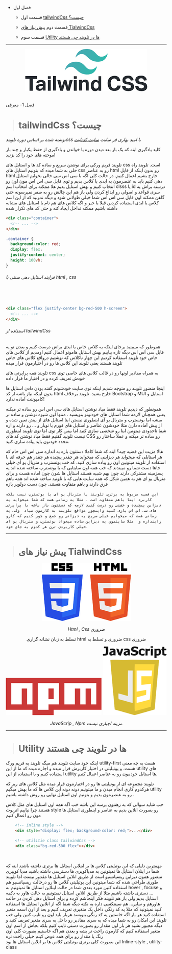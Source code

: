 
* فصل اول

    * قسمت اول  [tailwindCss چیست؟ ](#tailwindCss_چیست؟)
      
    *  قسمت دوم  [پیش نیاز های TialwindCss ](#پیش-نیاز-های-TialwindCss)
    
      
    * قسمت سوم  [Utility ها در تلویند چی هستند ](#Utility-ها-در-تلویند-چی-هستند) 
      


  


---

<div align="center">
  <img  src="./img/tailwindcsslogo.png">
</div>

<br/>

فصل 1- معرفی 


> # tailwindCss چیست؟


*نوشته شده بر اساس دوره تلویندcss با امید بهاری فر سایت [سایت کدنایت](https://codenight.ir/courses)*

کلید یادگیری اینه که یک بار بعد دیدن دوره یا خواندن و یادگیری از حفظ یکبار و چند بار اموخته های خود را کد بزنید

تلویند فریم ورکی برای نوشتن سریع و ساده کد ها و استایل های css است.
تلویند راه حلی به شما میده که بتونیم استایل های css رو به عناصر html رو بدون اینکه از فایل html خارج بشیم اعمال کنیم.
در حالت کلی اگه با سی اس سی خالی بخوایم استایل دهی کنیم باید به عنصرمون یه ایدی یا کلاس بدیم و توی فایل سی اس اس مون اون رو انتخاب کنیم و بهش استایل بدیم هلا ممکنه برای انتخاب اسم clsss یا id درسته براش یه سری قواعد و اصولی رو ابداع کردن ولی باز هم این چالش رو به صفر نمیرسونه حتی گاهن ممکنه اون فایل سی اس اس شما خیلی طولانی شود و دیگه ندونید که از این اسم کلاس یا ایدی استفاده کردین قبلا یا خیر و اگه کلاس های هم نام یا استایل های مشابه داشته باشیم ممکنه تداخل ایجاد کنه و حتی کد های تکرار شده

```html
<div class="container">
  <!-- ... -->
</div>
```

```css
.container {
  background-color: red;
  display: flex;
  justify-content: center;
  height: 100vh;
}
```

###### فرایند استایل دهی سنتی با html , css

<br/>
<br/>

```html
<div class="flex justify-center bg-red-500 h-screen">
  <!-- ... -->
</div>
```

###### استفاده از tailwindCss
هموطور که میبینید برجای اینکه یه کلاس خاص یا ایدی براش درست کنیم و بعدن تو یه فایل سی اس اس دیگه تازه بیاییم بهش استایل هامونو اعمال کنیم اومدیم از کلاس های خاص خود تلویند استفاده کردیم این چهار تاکلاس که نوشتیم درواقع کلاس های خاص تلویند هستند یعنی تلویند این کلاس ها رو در اختیارمون قرار میده 

تلویند همه پراپرتی های css  به همراه مقادیر اونها رو در قالب کلاس های خاصی توی خودش تعریف کرده و در اختیار ما قرار داده

اینجا منضور تلویند رو متوجه شدیم اینکه توی سایت خودشونم گفته بودن دادن استایل ها بدون اینکه نیاز باشه از کد  html  خارج بشید. 
تلویند برخلاف Bootstrap  و MUI استایل و کامپوننت آماده ندارد!



همونطور که دیدیم تلویند فقط میاد نوشتن استایل های سی اس اس رو ساده تر میکنه یعنی همچنان لازمه شما استایل های خودتونو بنویسید . منتها اون شیوه نوشتن و ساده تر میشه اما بوتسترپ و متریال یو آی اینطوری نیستن اینا استایل های از پیش تعین شده  و از پیش آماده دارن مثلا خودشون عناصر و استایل های فورم یا نوبار  و ... رو دارند و اره شما تاحدودی میتونین اینا رو شخصی سازی کنید اما بیس کار توی  اما توی تلویند اینطوری نیست تلونید گقتیم فقط میاد نوشتن کد های CSS  رو ساده تر میکنه و عملا ساختار رو مجدد خودتون باید پیاده سازی کنید. 

هالا مزیت این قضیه چیه؟
اینه که شما کاملا دستتون بازه به اندازه سی اس اس خام که هر استایلی که میخواید هر دیزاینی که میخواید هر چقدر پیچیده هر چقدر هم حرفه ای  با استفاده از تلویند میتونین اون رو پیاده سازی کنید. که خب بوتسترپ و متریال یو ای خیلی جاها دست شما رو میبندند  که خب همه اون سایتایی که با بوتسترپ ساخته شده اند یه پسزمینه مشترکی دارند  چون بهم شبیه هستند استایل ها شون چون اماده هست و برای متریال یو ای هم به همین شکل 
که همه سایت هایی که با تلونید ساخته شده اند همه باهم فرق دارند  و باهم متفاوت هستند. چون دست دولوپر بازه 

`این قضیه مربوط به برتری تلویند یا متریال یو ای یا بوتسترپ نیست بلکه کاربرد اینا باهم متفاوت است . مثلا یه زمانی هست که شما میخواید یه دیزاین پیچیده و خفنی رو درست کنید لازمه که دستتون باز باشه با پراپرتی های سی اس اس بازی کنید واینجور مواقع تلویند به کارمون میاد 
ولی یه زمانی هست که میخوایم خیلی سریع یه دیزانی رو جمع و جور کنیم که کارو رابندازه و  مثلا سایتمون یه دیزاین ساده میخواد بوتسترپ و متریال یو ای خیلی کاربردی ترن هر کدوم به جای خود.
`

---

> # پیش نیاز های TialwindCss

<div align="center">
  <img  src="./img/html css log.png">

_Html , Css ضروری_

 تسلط به زبان نشانه گزاری html  ضروری و تسلط به css  ضروری


</div>


<div align="center">
  <img  src="./img/npm-node-package-manager-logo-DE93649ED1-seeklogo.com.png">
  <img  src="./img/Javascript.png" width="200">

_JavaScrip , Npm مزیته اجباری نیست_

</div>

---

> # Utility  ها در تلویند چی هستند

اینکه خود سایت تلویند هم میگه تلویند یه فریم ورک  utility-first هست به چه معنی هست. و یوتیلیتی در اختیار کاربرش قرار میده و اجازه میده که ما از این utility  های استفاده کنیم و با استفاده از این utility  ها استایل خودمون رو به عناصر اعمال کنیم.

تلویند مجموعه ای از یوتیلیتی ها رو در اختیارمون قرار میده مثل کلاس های ریز که هرکدوم کاری انجام میدن و ما میتونیم دونه دونه این کلاس ها که ما بهش میگیم utility  رو به عنصرمون بدیم و  بتونیم اون استایل نهایی رو روش داشته باشیم .

خب شاید سوالی که به زهنتون برسه این باشه خب اگه همه اون استایل های مثل کلاس هستند چرا نیاییم اتربوت style  رو بصورت انلاین بدیم به عناصر و اینطوری استایل ها مون رو اعمال کنیم


```html
    <!-- inline style -->
    <div style="display: flex; background-color: red;">...</div>
```

```html
    <!-- utilitie class tailwindCss -->
    <div class="bg-red-500 flex"></div>
```
<br/>

مهمترین دلیلی که این یوتیلیتی کلاس ها بر اینلاین استایل ها برتری داشته باشند اینه که شما در اینلان استایل ها نمیتونین به مدیاکویری ها دسترسی داشته باشید مدیا کوییری منضور همون دیزاین ریسپانسیو است از طریق انلاین استایل ها مقدور نیست اما تلویند طوری طراحی شده که شما میتونین این یوتیلیتی کلاس ها رو درحالت ریسپانسیو  هم استفاده کنین
مورد بعدی شما در حالت اینلاین استایل ها نمیتونیم به hover , focuse و ... دستری داشته باشیم  مثلا از طریق انلاین استایل نمیتونیم به حالت هاور یه دکمه استایل بدیم  ولی باز هم تلویند فکر اینجاشم کرده و  برای استایل دهی کردن در حالت هاورهم  و سایر... هم سینتکسی داره 
یه نکته دیگه شما اگه از انلاین استایل ها استفاده کنید نمیتونید که مثلا یه کد رنگی داخل یک متغیری تعریف کنیم و بعد از اون اسمه متغیر استفاده کنید  هر بار اگه خاستین یه کد رنگی بنویسد هربار باید اون رو تایپ کنین	 ولی خب تلویند این امکان رو به شما میده که یه سری مقادیر رو داخل یه سری متغیر تعریف کنید و دیگه مجبور نشید هر بار  اون مقدار رو بصورت دستی تایپ کنیم بلکه بجاش از اسم اون متغیر استفاده کنیم که کارمون راحت تر بشه و بعدن هم اگه خاستیم بصورت کلی  اون رنگ یا مقدار رو برای همه عوض کینم خیلی راحت تره 	 
این بصورت کلی برتری یوتیلیتی کلاس ها بر انلاین استایل ها بود
Inline-style , utility-class
